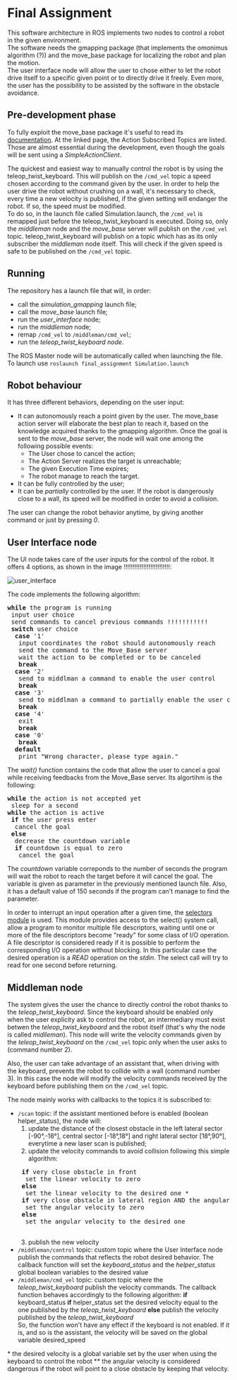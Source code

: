 # Final Assignment
This software architecture in ROS implements two nodes to control a robot in the given environment.  
The software needs the gmapping package (that implements the omonimus algorithm (?)) and the move_base package for localizing the robot and plan the motion.  
The user interface node will allow the user to chose either to let the robot drive itself to a specific given point or to directly drive it freely. Even more, the user has the possibility to be assisted by the software in the obstacle avoidance.  
 
## Pre-development phase
To fully exploit the move_base package it's useful to read its [documentation](https://wiki.ros.org/move_base). At the linked page, the Action Subscribed Topics are listed. Those  are almost essential during the development, even though the goals will be sent using a *SimpleActionClient*.  
 
The quickest and easiest way to manually control the robot is by using the teleop_twist_keyboard. This will publish on the `/cmd_vel` topic a speed chosen according to the command given by the user. In order to help the user drive the robot without crushing on a wall, it's necessary to check, every time a new velocity is published, if the given setting will endanger the robot. If so, the speed must be modified.  
To do so, in the launch file called Simulation.launch, the `/cmd_vel` is remapped just before the teleop_twist_keyboard is executed. Doing so, only the *middleman* node and the *move_base* server will publish on the `/cmd_vel` topic. teleop_twist_keyboard will publish on a topic which has as its only subscriber the *middleman* node itself. This will check if the given speed is safe to be published on the `/cmd_vel` topic.

## Running
The repository has a launch file that will, in order:  
- call the *simulation_gmapping* launch file;  
- call the *move_base* launch file;    
- run the *user_interface* node;  
- run the *middleman* node;  
- remap `/cmd_vel` to `/middleman/cmd_vel`;  
- run the *teleop_twist_keyboard node*.  

The ROS Master node will be automatically called when launching the file.  
To launch use `roslaunch final_assignment Simulation.launch`  

## Robot behaviour 
It has three different behaviors, depending on the user input:
- It can autonomously reach a point given by the user. The move_base action server will elaborate the best plan to reach it, based on the knowledge acquired thanks to the gmapping algorithm. Once the goal is sent to the *move_base* server, the node will wait one among the following possible events:
  - The User chose to cancel the action;
  - The Action Server realizes the target is unreachable;
  - The given Execution Time expires;
  - The robot manage to reach the target.
- It can be fully controlled by the user;  
- It can be *partially* controlled by the user. If the robot is dangerously close to a wall, its speed will be modified in order to avoid a collision.  

The user can change the robot behavior anytime, by giving another command or just by pressing *0*.

## User Interface node
The UI node takes care of the user inputs for the control of the robot. It offers 4 options, as shown in the image !!!!!!!!!!!!!!!!!!!!!!!!!!:  

![user_interface](/images/roslaunch.png)

The code implements the following algorithm:  
<pre>
<b>while</b> the program is running
 input user choice
 send commands to cancel previous commands !!!!!!!!!!!
 <b>switch</b> user choice
  <b>case</b> '1'
   input coordinates the robot should autonomously reach
   send the command to the Move_Base server
   wait the action to be completed or to be canceled
   <b>break</b>
  <b>case</b> '2'
   send to middlman a command to enable the user control
   <b>break</b>
  <b>case</b> '3'
   send to middlman a command to partially enable the user control
   <b>break</b>
  <b>case</b> '4'
   exit
   <b>break</b>
  <b>case</b> '0'
   <b>break</b>
  <b>default</b>
   print "Wrong character, please type again."
</pre>  

The *wait()* function contains the code that allow the user to cancel a goal while receiving feedbacks from the Move_Base server. Its algortihm is the following:
<pre>
<b>while</b> the action is not accepted yet
 sleep for a second
<b>while</b> the action is active
 <b>if</b> the user press enter
  cancel the goal
 <b>else</b>
  decrease the countdown variable 
  <b>if</b> countdown is equal to zero
   cancel the goal 
</pre>  

The *countdown* variable correponds to the number of seconds the program will wait the robot to reach the target before it will cancel the goal. The variable is given as parameter in the previously mentioned launch file. Also, it has a default value of 150 seconds if the program can't manage to find the parameter.  

In order to interrupt an input operation after a given time, the [selectors module](https://docs.python.org/3/library/selectors.html) is used. This module provides access to the select() system call, allow a program to monitor multiple file descriptors, waiting until one or more of the file descriptors become "ready" for some class of I/O operation. A file descriptor is considered ready if it is possible to perform the corresponding I/O operation without blocking. In this particular case the desired operation is a *READ* operation on the *stdin*. The select call will try to read for one second before returning.

## Middleman node
The system gives the user the chance to directly control the robot thanks to the *teleop_twist_keyboard*. Since the keyboard should be enabled only when the user explicity ask to control the robot, an intermediary must exist betwen the *teleop_twist_keyboard* and the robot itself (that's why the node is called *midlleman*). This node will write the velocity commands given by the *teleop_twist_keyboard* on the `/cmd_vel` topic only when the user asks to (command number 2).  

Also, the user can take advantage of an assistant that, when driving with the keyboard, prevents the robot to collide with a wall (command number 3). In this case the node will modify the velocity commands received by the keyboard before publishing them on the `/cmd_vel` topic.  

The node mainly works with callbacks to the topics it is subscribed to:
- `/scan` topic: if the assistant mentioned before is enabled (boolean helper_status), the node will:
  1. update the distance of the closest obstacle in the left lateral sector [-90°,-18°], central sector [-18°,18°] and right lateral sector [18°,90°], everytime a new laser scan is published;
  2. update the velocity commands to avoid collision following this simple algorithm:
   <pre>
   <b>if</b> very close obstacle in front
    set the linear velocity to zero
   <b>else</b>
    set the linear velocity to the desired one *
   <b>if</b> very close obstacle in lateral region AND the angular velocity is dangerous **
    set the angular velocity to zero
   <b>else</b>
    set the angular velocity to the desired one
   </pre>  
  3. publish the new velocity   
- `/middleman/control` topic: custom topic where the User Interface node publish the commands that reflects the robot desired behavior. The callback function will set the *keyboard_status* and the *helper_status*  global boolean variables to the desired value
- `/middleman/cmd_vel` topic: custom topic where the *teleop_twist_keyboard* publish the velocity commands. The callback function behaves accordingly to the following algorithm:
  <b>if</b> keyboard_status
   <b>if</b> helper_status
    set the desired velocity equal to the one published by the *teleop_twist_keyboard*
   <b>else</b>
    publish the velocity published by the *teleop_twist_keyboard*
  </pre>  
  So, the function won't have any effect if the keyboard is not enabled. If it is, and so is the assistant, the velocity will be saved on the global variable desired_speed

\* the desired velocity is a global variable set by the user when using the keyboard to control the robot
\** the angular velocity is considered dangerous if the robot will point to a close obstacle by keeping that velocity.

